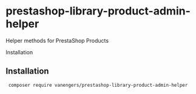 # prestashop-library-product-admin-helper
Helper methods for PrestaShop Products

Installation
## Installation
``` composer require vanengers/prestashop-library-product-admin-helper```